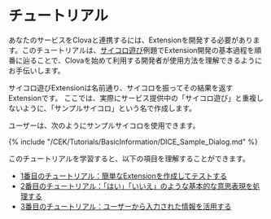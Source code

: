 # チュートリアル
あなたのサービスをClovaと連携するには、Extensionを開発する必要があります。このチュートリアルは、[サイコロ遊び](/CEK/Examples/Extension_Examples.md#DiceDrawer)例題でExtension開発の基本過程を順番に辿ることで、Clovaを始めて利用する開発者が使用方法を理解できるようにお手伝いします。

サイコロ遊びExtensionは名前通り、サイコロを振ってその結果を返すExtensionです。
ここでは、実際にサービス提供中の「サイコロ遊び」と重複しないように、「サンプルサイコロ」という名で作成します。

ユーザーは、次のようにサンプルサイコロを使用できます。

{% include "/CEK/Tutorials/BasicInformation/DICE_Sample_Dialog.md" %}

このチュートリアルを学習すると、以下の項目を理解することができます。
* [1番目のチュートリアル：簡単なExtensionを作成してテストする](/CEK/Tutorials/Build_Simple_Extension.md)
* [2番目のチュートリアル：「はい」「いいえ」のような基本的な意思表現を処理する](/CEK/Tutorials/Handle_Builtin_Intents.md)
* [3番目のチュートリアル：ユーザーから入力された情報を活用する](/CEK/Tutorials/Use_Builtin_Type_Slots.md)
